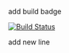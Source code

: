 add build badge

[![Build Status](https://travis-ci.org/secretmessage/transit.svg?branch=master)](https://travis-ci.org/secretmessage/transit)

add new line
